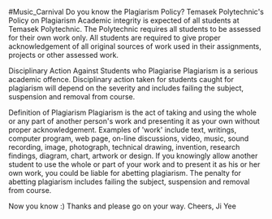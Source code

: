 #Music_Carnival
Do you know the Plagiarism Policy?
Temasek Polytechnic's Policy on Plagiarism
Academic integrity is expected of all students at Temasek Polytechnic. The Polytechnic
requires all students to be assessed for their own work only. All students are required to give
proper acknowledgement of all original sources of work used in their assignments, projects or
other assessed work.

Disciplinary Action Against Students who Plagiarise
Plagiarism is a serious academic offence. Disciplinary action taken for students caught for
plagiarism will depend on the severity and includes failing the subject, suspension and removal
from course.

Definition of Plagiarism
Plagiarism is the act of taking and using the whole or any part of another person's work and
presenting it as your own without proper acknowledgement.
Examples of 'work' include text, writings, computer program, web page, on-line discussions,
video, music, sound recording, image, photograph, technical drawing, invention, research
findings, diagram, chart, artwork or design.
If you knowingly allow another student to use the whole or part of your work and to present it
as his or her own work, you could be liable for abetting plagiarism. The penalty for abetting
plagiarism includes failing the subject, suspension and removal from course.

Now you know :)
Thanks and please go on your way.
Cheers, Ji Yee
